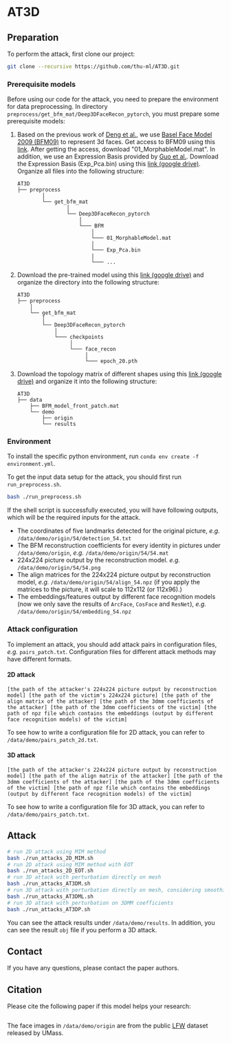 # AT3D

## Preparation

To perform the attack, first clone our project:

```bash
git clone --recursive https://github.com/thu-ml/AT3D.git
```

### Prerequisite models
Before using our code for the attack, you need to prepare the environment for data preprocessing. In directory `preprocess/get_bfm_mat/Deep3DFaceRecon_pytorch`, you must prepare some prerequisite models:

1. Based on the previous work of [Deng et al.](https://arxiv.org/abs/1903.08527), we use [Basel Face Model 2009 (BFM09)](https://faces.dmi.unibas.ch/bfm/main.php?nav=1-0&id=basel_face_model) to represent 3d faces. Get access to BFM09 using this [link](https://faces.dmi.unibas.ch/bfm/main.php?nav=1-2&id=downloads). After getting the access, download "01_MorphableModel.mat". In addition, we use an Expression Basis provided by [Guo et al.](https://github.com/Juyong/3DFace). Download the Expression Basis (Exp_Pca.bin) using this [link (google drive)](https://drive.google.com/file/d/1bw5Xf8C12pWmcMhNEu6PtsYVZkVucEN6/view). Organize all files into the following structure:

    ```
    AT3D
    ├── preprocess
            │
            └── get_bfm_mat
                    │
                    └── Deep3DFaceRecon_pytorch
                        │
                        └─── BFM
                            │
                            └─── 01_MorphableModel.mat
                            │
                            └─── Exp_Pca.bin
                            |
                            └─── ...
    ```
2. Download the pre-trained model using this [link (google drive)](https://drive.google.com/drive/folders/1liaIxn9smpudjjqMaWWRpP0mXRW_qRPP) and organize the directory into the following structure:

    ```
    AT3D
    ├── preprocess
        │
        └── get_bfm_mat
            │
            └── Deep3DFaceRecon_pytorch
                │
                └─── checkpoints
                     │
                     └─── face_recon
                          │
                          └─── epoch_20.pth

    ```

3. Download the topology matrix of different shapes using this [link (google drive)](https://drive.google.com/file/d/10scXpVnxMNNHqsdVThSYVvJP4oa20n7i/view?usp=share_link) and organize it into the following structure:

    ```
    AT3D
    ├── data
        ├── BFM_model_front_patch.mat
        └── demo
            ├── origin
            └── results
    
    ```

### Environment

To install the specific python environment, run `conda env create -f environment.yml`.

To get the input data setup for the attack, you should first run `run_preprocess.sh`.

```bash
bash ./run_preprocess.sh
```

If the shell script is successfully executed, you will have following outputs, which will be the required inputs for the attack.

- The coordinates of five landmarks detected for the original picture, *e.g.* `/data/demo/origin/54/detection_54.txt`
- The BFM reconstruction coefficients for every identity in pictures under `/data/demo/origin`, *e.g.* `/data/demo/origin/54/54.mat`
- 224x224 picture output by the reconstruction model. *e.g.* `/data/demo/origin/54/54.png`
- The align matrices for the 224x224 picture output by reconstruction model, *e.g.* `/data/demo/origin/54/align_54.npz` (if you apply the matrices to the picture, it will scale to 112x112 (or 112x96).)
- The embeddings/features output by different face recognition models (now we only save the results of `ArcFace`, `CosFace` and `ResNet`), *e.g.* `/data/demo/origin/54/embedding_54.npz`


### Attack configuration
To implement an attack, you should add attack pairs in configuration files, *e.g.* `pairs_patch.txt`. Configuration files for different attack methods may have different formats.

#### 2D attack
```
[the path of the attacker's 224x224 picture output by reconstruction model] [the path of the victim's 224x224 picture] [the path of the align matrix of the attacker] [the path of the 3dmm coefficients of the attacker] [the path of the 3dmm coefficients of the victim] [the path of npz file which contains the embeddings (output by different face recognition models) of the victim]
```
To see how to write a configuration file for 2D attack, you can refer to `/data/demo/pairs_patch_2d.txt`.

#### 3D attack
```
[the path of the attacker's 224x224 picture output by reconstruction model] [the path of the align matrix of the attacker] [the path of the 3dmm coefficients of the attacker] [the path of the 3dmm coefficients of the victim] [the path of npz file which contains the embeddings (output by different face recognition models) of the victim]
```
To see how to write a configuration file for 3D attack, you can refer to `/data/demo/pairs_patch.txt`.

## Attack

```bash
# run 2D attack using MIM method
bash ./run_attacks_2D_MIM.sh
# run 2D attack using MIM method with EOT
bash ./run_attacks_2D_EOT.sh
# run 3D attack with perturbation directly on mesh
bash ./run_attacks_AT3DM.sh
# run 3D attack with perturbation directly on mesh, considering smoothing loss
bash ./run_attacks_AT3DML.sh
# run 3D attack with perturbation on 3DMM coefficients
bash ./run_attacks_AT3DP.sh
```
You can see the attack results under `/data/demo/results`. In addition, you can see the result `obj` file if you perform a 3D attack.

## Contact
If you have any questions, please contact the paper authors.

## Citation

Please cite the following paper if this model helps your research:

```

```

The face images in `/data/demo/origin` are from the public [LFW](http://vis-www.cs.umass.edu/lfw/) dataset released by UMass.